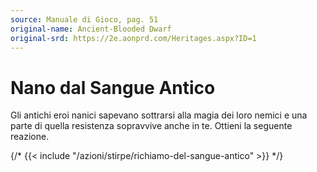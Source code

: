 ```yaml
---
source: Manuale di Gioco, pag. 51
original-name: Ancient-Blooded Dwarf
original-srd: https://2e.aonprd.com/Heritages.aspx?ID=1
---
```


# Nano dal Sangue Antico

Gli antichi eroi nanici sapevano sottrarsi alla magia dei loro nemici e una
parte di quella resistenza sopravvive anche in te. Ottieni la seguente reazione.

{/* {{< include "/azioni/stirpe/richiamo-del-sangue-antico" >}} */}

